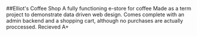 ##Elliot's Coffee Shop
A fully functioning e-store for coffee Made as a term project to demonstrate data driven web design. Comes complete with an admin backend and a shopping cart, although no purchases are actually proccessed. Recieved A+
